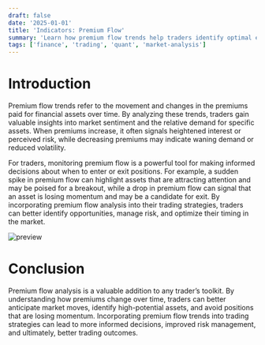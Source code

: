 ```yaml
---
draft: false
date: '2025-01-01'
title: 'Indicators: Premium Flow'
summary: 'Learn how premium flow trends help traders identify optimal entry and exit points for assets by analyzing market sentiment and momentum.'
tags: ['finance', 'trading', 'quant', 'market-analysis']
---
```


# Introduction

Premium flow trends refer to the movement and changes in the premiums paid for financial assets over time. By analyzing these trends, traders gain valuable insights into market sentiment and the relative demand for specific assets. When premiums increase, it often signals heightened interest or perceived risk, while decreasing premiums may indicate waning demand or reduced volatility.

For traders, monitoring premium flow is a powerful tool for making informed decisions about when to enter or exit positions. For example, a sudden spike in premium flow can highlight assets that are attracting attention and may be poised for a breakout, while a drop in premium flow can signal that an asset is losing momentum and may be a candidate for exit. By incorporating premium flow analysis into their trading strategies, traders can better identify opportunities, manage risk, and optimize their timing in the market.

<img src="/static/gifs/sv-premium-flow-trends.gif" alt="preview" />

# Conclusion

Premium flow analysis is a valuable addition to any trader’s toolkit. By understanding how premiums change over time, traders can better anticipate market moves, identify high-potential assets, and avoid positions that are losing momentum. Incorporating premium flow trends into trading strategies can lead to more informed decisions, improved risk management, and ultimately, better trading outcomes.
